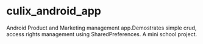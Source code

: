 # culix_android_app
Android Product and Marketing management app.Demostrates simple crud, access rights management using SharedPreferences. A mini school project.
